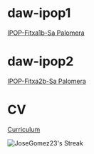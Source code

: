 # daw-ipop1
[IPOP-Fitxa1b-Sa Palomera](https://github.com/JoseGomez23/daw-ipop/blob/main/IPOPS/IPOP-Fitxa1b-Sa.Palomera.pdf)



# daw-ipop2
[IPOP-Fitxa2b-Sa Palomera](https://github.com/JoseGomez23/daw-ipop/blob/main/IPOPS/IPOP-Fitxa2b-Sa.Palomera.1.pdf)


# CV
[Curriculum](https://github.com/JoseGomez23/daw-ipop/blob/main/CV.md)

![JoseGomez23's Streak](https://github-readme-streak-stats.herokuapp.com/?user=JoseGomez23&theme=vue-dark&hide_border=true)
